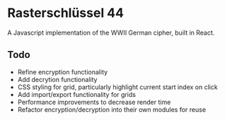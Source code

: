 # Rasterschlüssel 44
A Javascript implementation of the WWII German cipher, built in React.

## Todo
- Refine encryption functionality
- Add decrytion functionality
- CSS styling for grid, particularly highlight current start index on click
- Add import/export functionality for grids
- Performance improvements to decrease render time
- Refactor encryption/decryption into their own modules for reuse